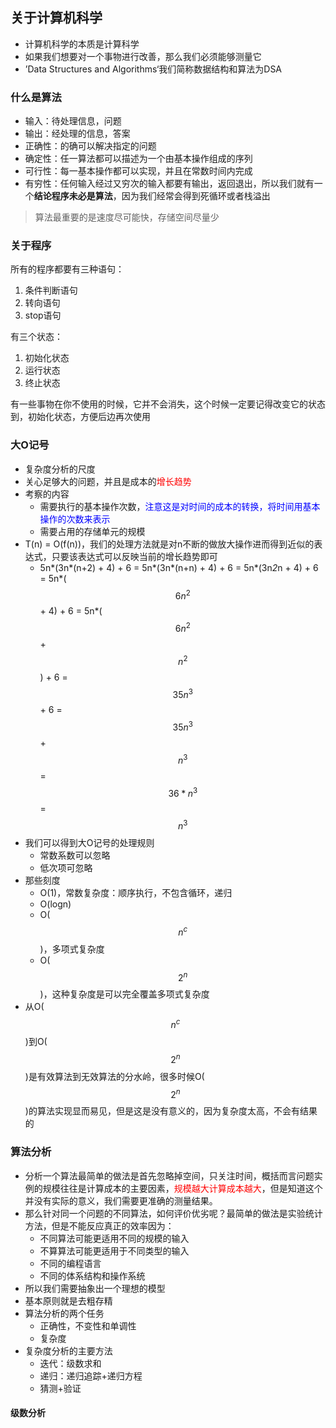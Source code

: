 ## 关于计算机科学
- 计算机科学的本质是计算科学
- 如果我们想要对一个事物进行改善，那么我们必须能够测量它
- ’Data Structures and Algorithms‘我们简称数据结构和算法为DSA

### 什么是算法
- 输入：待处理信息，问题
- 输出：经处理的信息，答案
- 正确性：的确可以解决指定的问题
- 确定性：任一算法都可以描述为一个由基本操作组成的序列
- 可行性：每一基本操作都可以实现，并且在常数时间内完成
- 有穷性：任何输入经过又穷次的输入都要有输出，返回退出，所以我们就有一个**结论程序未必是算法**，因为我们经常会得到死循环或者栈溢出

>算法最重要的是速度尽可能快，存储空间尽量少

### 关于程序
所有的程序都要有三种语句：
1. 条件判断语句
2. 转向语句
3. stop语句

有三个状态：
1. 初始化状态
2. 运行状态
3. 终止状态

有一些事物在你不使用的时候，它并不会消失，这个时候一定要记得改变它的状态到，初始化状态，方便后边再次使用

### 大O记号
- 复杂度分析的尺度
- 关心足够大的问题，并且是成本的<font color = red>增长趋势</font>
- 考察的内容
  - 需要执行的基本操作次数，<font color = blue>注意这是对时间的成本的转换，将时间用基本操作的次数来表示</font>
  - 需要占用的存储单元的规模
- T(n) = O(f(n))，我们的处理方法就是对n不断的做放大操作进而得到近似的表达式，只要该表达式可以反映当前的增长趋势即可
  - 5n*(3n*(n+2) + 4) + 6 = 5n*(3n*(n+n) + 4) + 6 = 5n*(3n*2*n + 4) + 6 = 5n*($$6n^2$$ + 4) + 6 = 5n*($$6n^2$$ + $$n^2$$) + 6 = $$35n^3$$ + 6 = $$35n^3$$ + $$n^3$$ = $$36*n^3$$ = $$n^3$$
- 我们可以得到大O记号的处理规则
  - 常数系数可以忽略
  - 低次项可忽略
- 那些刻度
  - O(1)，常数复杂度：顺序执行，不包含循环，递归
  - O(logn)
  - O($$n^c$$)，多项式复杂度
  - O($$2^n$$)，这种复杂度是可以完全覆盖多项式复杂度
- 从O($$n^c$$)到O($$2^n$$)是有效算法到无效算法的分水岭，很多时候O($$2^n$$)的算法实现显而易见，但是这是没有意义的，因为复杂度太高，不会有结果的

### 算法分析
- 分析一个算法最简单的做法是首先忽略掉空间，只关注时间，概括而言问题实例的规模往往是计算成本的主要因素，<font color=red>规模越大计算成本越大</font>，但是知道这个并没有实际的意义，我们需要更准确的测量结果。
- 那么针对同一个问题的不同算法，如何评价优劣呢？最简单的做法是实验统计方法，但是不能反应真正的效率因为：
  - 不同算法可能更适用不同的规模的输入
  - 不算算法可能更适用于不同类型的输入
  - 不同的编程语言
  - 不同的体系结构和操作系统
- 所以我们需要抽象出一个理想的模型
- 基本原则就是去粗存精
- 算法分析的两个任务
  - 正确性，不变性和单调性
  - 复杂度
- 复杂度分析的主要方法
  - 迭代：级数求和
  - 递归：递归追踪+递归方程
  - 猜测+验证
#### 级数分析
